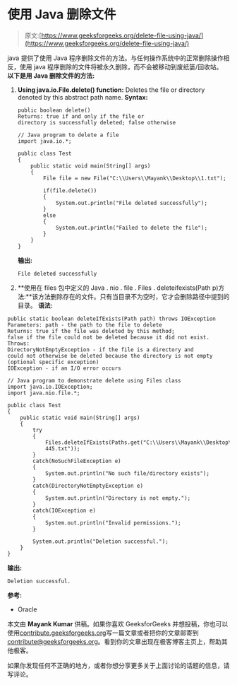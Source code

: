 # 使用 Java 删除文件

> 原文:[https://www.geeksforgeeks.org/delete-file-using-java/](https://www.geeksforgeeks.org/delete-file-using-java/)

java 提供了使用 Java 程序删除文件的方法。与任何操作系统中的正常删除操作相反，使用 java 程序删除的文件将被永久删除，而不会被移动到废纸篓/回收站。
**以下是用 Java 删除文件的方法:** 

1.  **Using java.io.File.delete() function:** Deletes the file or directory denoted by this abstract path name.
    **Syntax:**

    ```
    public boolean delete()
    Returns: true if and only if the file or 
    directory is successfully deleted; false otherwise
    ```

    ```
    // Java program to delete a file 
    import java.io.*;

    public class Test
    {
        public static void main(String[] args)
        {
            File file = new File("C:\\Users\\Mayank\\Desktop\\1.txt");

            if(file.delete())
            {
                System.out.println("File deleted successfully");
            }
            else
            {
                System.out.println("Failed to delete the file");
            }
        }
    }
    ```

    **输出:**

    ```
    File deleted successfully
    ```

2.  **使用在 files 包中定义的 Java . nio . file . Files . deleteifexists(Path p)方法:**该方法删除存在的文件。只有当目录不为空时，它才会删除路径中提到的目录。
    **语法:**

```
public static boolean deleteIfExists(Path path) throws IOException
Parameters: path - the path to the file to delete
Returns: true if the file was deleted by this method; 
false if the file could not be deleted because it did not exist.
Throws: 
DirectoryNotEmptyException - if the file is a directory and 
could not otherwise be deleted because the directory is not empty
(optional specific exception)
IOException - if an I/O error occurs
```

```
// Java program to demonstrate delete using Files class
import java.io.IOException;
import java.nio.file.*;

public class Test
{
    public static void main(String[] args)
    {
        try
        {
            Files.deleteIfExists(Paths.get("C:\\Users\\Mayank\\Desktop\\
            445.txt"));
        }
        catch(NoSuchFileException e)
        {
            System.out.println("No such file/directory exists");
        }
        catch(DirectoryNotEmptyException e)
        {
            System.out.println("Directory is not empty.");
        }
        catch(IOException e)
        {
            System.out.println("Invalid permissions.");
        }

        System.out.println("Deletion successful.");
    }
}
```

**输出:**

```
Deletion successful.
```

**参考:**

*   Oracle

本文由 **Mayank Kumar** 供稿。如果你喜欢 GeeksforGeeks 并想投稿，你也可以使用[contribute.geeksforgeeks.org](http://www.contribute.geeksforgeeks.org)写一篇文章或者把你的文章邮寄到 contribute@geeksforgeeks.org。看到你的文章出现在极客博客主页上，帮助其他极客。

如果你发现任何不正确的地方，或者你想分享更多关于上面讨论的话题的信息，请写评论。